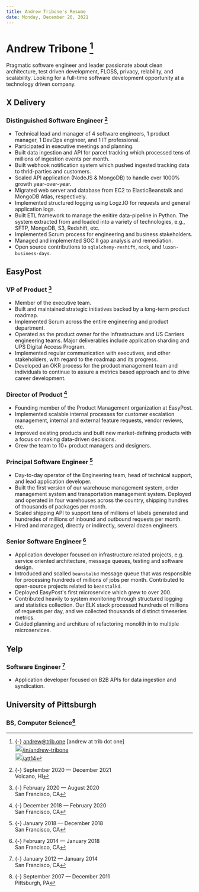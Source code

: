 ```yaml
---
title: Andrew Tribone's Resume
date: Monday, December 20, 2021
---
```


# Andrew Tribone [^H1]

Pragmatic software engineer and leader passionate about clean architecture, test driven development, FLOSS, privacy, relability, and scalability. Looking for a full-time software development opportunity at a technology driven company.

## X Delivery

### Distinguished Software Engineer [^X1]

* Technical lead and manager of 4 software engineers, 1 product manager, 1 DevOps engineer, and 1 IT professional.
* Participated in executive meetings and planning.
* Built data ingestion and API for parcel tracking which processed tens of millions of ingestion events per month.
* Built webhook notification system which pushed ingested tracking data to thrid-parties and customers.
* Scaled API application (NodeJS & MongoDB) to handle over 1000% growth year-over-year.
* Migrated web server and database from EC2 to ElasticBeanstalk and MongoDB Atlas, respectively.
* Implemented structured logging using Logz.IO for requests and general application logs.
* Built ETL framework to manage the enitire data-pipeline in Python. The system extracted from and loaded into a variety of technologies, e.g., SFTP, MongoDB, S3, Redshift, etc.
* Implemented Scrum process for engineering and business stakeholders.
* Managed and implemented SOC II gap analysis and remediation.
* Open source contributions to `sqlalchemy-reshift`, `nock`, and `luxon-business-days`.

## EasyPost

### VP of Product [^E4]

* Member of the executive team.
* Built and maintained strategic initiatives backed by a long-term product roadmap.
* Implemented Scrum across the entire engineering and product department.
* Operated as the product owner for the Infrastructure and US Carriers engineering teams. Major deliverables include application sharding and UPS Digital Access Program.
* Implemented regular communication with executives, and other stakeholders, with regard to the roadmap and its progress.
* Developed an OKR process for the product management team and individuals to continue to assure a metrics based approach and to drive career development.

### Director of Product [^E3]

* Founding member of the Product Management organization at EasyPost.
* Implemented scalable internal processes for customer escalation management, internal and external feature requests, vendor reviews, etc.
* Improved existing products and built new market-defining products with a focus on making data-driven decisions.
* Grew the team to 10+ product managers and designers.

### Principal Software Engineer [^E2]

* Day-to-day operator of the Engineering team, head of technical support, and lead application developer.
* Built the first version of our warehouse management system, order management system and transportation management system. Deployed and operated in four warehouses across the country, shipping hundres of thousands of packages per month.
* Scaled shipping API to support tens of millions of labels generated and hundredes of millions of inbound and outbound requests per month.
* Hired and managed, directly or indirectly, several dozen engineers.

### Senior Software Engineer [^E1]

* Application developer focused on infrastructure related projects, e.g. service oriented architecture, message queues, testing and software design.
* Introduced and scalled `beanstalkd` message queue that was responsible for processing hundreds of millions of jobs per month. Contributed to open-source projects related to `beanstalkd`.
* Deployed EasyPost's first microservice which grew to over 200.
* Contributed heavily to system monitoring through structured logging and statistics collection. Our ELK stack processed hundreds of millions of requests per day, and we collected thousands of distinct timeseries metrics.
* Guided planning and architure of refactoring monolith in to multiple microservices.

## Yelp

### Software Engineer [^Y1]

* Application developer focused on B2B APIs for data ingestion and syndication.

## University of Pittsburgh
### BS, Computer Science[^P1]

[^H1]: {-} [andrew@trib.one](mailto:andrew@trib.one) [andrew at trib dot one]<br>[<img src="/static/img/linkedin-brands.svg" width=20px height=20px>/in/andrew-tribone](https://www.linkedin.com/in/andrew-tribone/)<br>[<img src="/static/img/github-square-brands.svg" width=20px height=20px>/att14](https://github.com/att14)
[^X1]: {-} September 2020 — December 2021<br>Volcano, HI
[^E4]: {-} February 2020 — August 2020<br>San Francisco, CA
[^E3]: {-} December 2018 — February 2020<br>San Francisco, CA
[^E2]: {-} January 2018 — December 2018<br>San Francisco, CA
[^E1]: {-} February 2014 — January 2018<br>San Francisco, CA
[^Y1]: {-} January 2012 — January 2014<br>San Francisco, CA
[^P1]: {-} September 2007 — December 2011<br>Pittsburgh, PA
